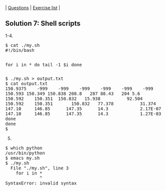 | [Questions](shell_exercise7_scripts.md) | [Exercise list](shell_exercise_index.md) |




<h2>Solution 7: Shell scripts</h2>
1-4.
<pre>$ cat ./my.sh
#!/bin/bash

for i in *
do
tail -1 $i
done
</pre>

<pre>
$ ./my.sh > output.txt
$ cat output.txt
150.9375	-999	-999	-999	-999	-999	-999	-999	-999	-999	-999	-999	-999	-999	-999	-999	-999	-999	-999	-999	-999	-999	-999	-999	-999	-999
150.593	150.349	150.838	208.8	287	88.43	204	5.6
150.592    150.351  150.832   15.938          92.504            41.925          15.106            42.969          123.124         2.592      111.401      1.188       12.862       2.393       7.397        112.808     61.752
150.592    150.351       150.832   77.378          31.374       52.149       20.287       354.200     228.634    0.000       2.486       23.683      6.034       36.593       73.681
147.10     146.85      147.35      14.3            2.17E-07        1.85E-07        7.78E-07        9.36E-08       1.63E-08       3.09E-08
147.10     146.85      147.35      14.3            1.27E-03        7.67E-05        9.77E-05        1.57E-03       7.78E-05       1.90E-04          2.77E-05
done
done
$ 
</pre>


5.
<pre>
$ which python
/usr/bin/python
$ emacs my.sh
$ ./my.sh 
  File "./my.sh", line 3
    for i in *
             ^
SyntaxError: invalid syntax 
</pre>



</div>
</body>
